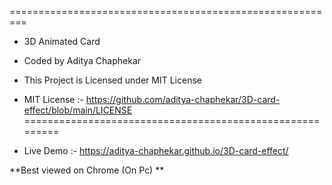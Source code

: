 =========================================================
- 3D Animated Card
- Coded by Aditya Chaphekar
- This Project is Licensed under MIT License
- MIT License :- https://github.com/aditya-chaphekar/3D-card-effect/blob/main/LICENSE
=========================================================


- Live Demo :- https://aditya-chaphekar.github.io/3D-card-effect/

**Best viewed on Chrome (On Pc) **
